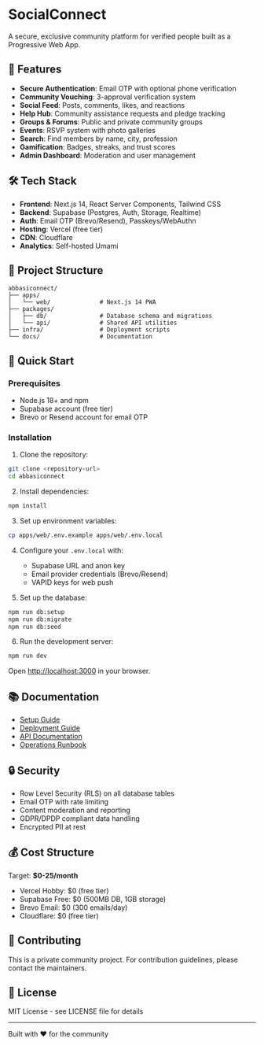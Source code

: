 # SocialConnect

A secure, exclusive community platform for verified people built as a Progressive Web App.

## 🎯 Features

- **Secure Authentication**: Email OTP with optional phone verification
- **Community Vouching**: 3-approval verification system
- **Social Feed**: Posts, comments, likes, and reactions
- **Help Hub**: Community assistance requests and pledge tracking
- **Groups & Forums**: Public and private community groups
- **Events**: RSVP system with photo galleries
- **Search**: Find members by name, city, profession
- **Gamification**: Badges, streaks, and trust scores
- **Admin Dashboard**: Moderation and user management

## 🛠️ Tech Stack

- **Frontend**: Next.js 14, React Server Components, Tailwind CSS
- **Backend**: Supabase (Postgres, Auth, Storage, Realtime)
- **Auth**: Email OTP (Brevo/Resend), Passkeys/WebAuthn
- **Hosting**: Vercel (free tier)
- **CDN**: Cloudflare
- **Analytics**: Self-hosted Umami

## 📁 Project Structure

```
abbasiconnect/
├── apps/
│   └── web/              # Next.js 14 PWA
├── packages/
│   ├── db/               # Database schema and migrations
│   └── api/              # Shared API utilities
├── infra/                # Deployment scripts
└── docs/                 # Documentation
```

## 🚀 Quick Start

### Prerequisites

- Node.js 18+ and npm
- Supabase account (free tier)
- Brevo or Resend account for email OTP

### Installation

1. Clone the repository:
```bash
git clone <repository-url>
cd abbasiconnect
```

2. Install dependencies:
```bash
npm install
```

3. Set up environment variables:
```bash
cp apps/web/.env.example apps/web/.env.local
```

4. Configure your `.env.local` with:
   - Supabase URL and anon key
   - Email provider credentials (Brevo/Resend)
   - VAPID keys for web push

5. Set up the database:
```bash
npm run db:setup
npm run db:migrate
npm run db:seed
```

6. Run the development server:
```bash
npm run dev
```

Open [http://localhost:3000](http://localhost:3000) in your browser.

## 📚 Documentation

- [Setup Guide](docs/SETUP.md)
- [Deployment Guide](docs/DEPLOYMENT.md)
- [API Documentation](docs/API.md)
- [Operations Runbook](docs/RUNBOOK.md)

## 🔒 Security

- Row Level Security (RLS) on all database tables
- Email OTP with rate limiting
- Content moderation and reporting
- GDPR/DPDP compliant data handling
- Encrypted PII at rest

## 💰 Cost Structure

Target: **$0-25/month**

- Vercel Hobby: $0 (free tier)
- Supabase Free: $0 (500MB DB, 1GB storage)
- Brevo Email: $0 (300 emails/day)
- Cloudflare: $0 (free tier)

## 🤝 Contributing

This is a private community project. For contribution guidelines, please contact the maintainers.

## 📄 License

MIT License - see LICENSE file for details


---

Built with ❤️ for the community
